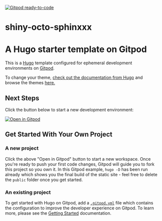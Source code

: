 [![Gitpod ready-to-code](https://img.shields.io/badge/Gitpod-ready--to--code-blue?logo=gitpod)](https://gitpod.io/#https://github.com/Squishysquirtersquirrel/shiny-octo-sphinxxx)

# shiny-octo-sphinxxx
# A Hugo starter template on Gitpod

This is a [Hugo](https://gohugo.io/getting-started/quick-start/) template configured for ephemeral development environments on [Gitpod](https://www.gitpod.io/).

To change your theme, [check out the documentation from Hugo](https://gohugo.io/getting-started/quick-start/) and browse the themes [here.](https://themes.gohugo.io/)  

## Next Steps

Click the button below to start a new development environment:

[![Open in Gitpod](https://gitpod.io/button/open-in-gitpod.svg)](https://gitpod.io/#https://github.com/gitpod-io/template-hugo)

## Get Started With Your Own Project

### A new project

Click the above "Open in Gitpod" button to start a new workspace. Once you're ready to push your first code changes, Gitpod will guide you to fork this project so you own it. In this Gitpod example, `hugo -D` has been run already which shows you the final build of the static site - feel free to delete the `public` folder once you get started. 

### An existing project

To get started with Hugo on Gitpod, add a [`.gitpod.yml`](./.gitpod.yml) file which contains the configuration to improve the developer experience on Gitpod. To learn more, please see the [Getting Started](https://www.gitpod.io/docs/getting-started) documentation.
